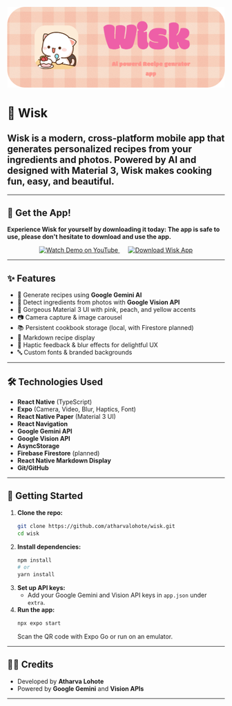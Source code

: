 
<p align="center">
  <img src="wisk github.png" alt="Wisk App Intro" />
</p>

# 🍳 Wisk

Wisk is a modern, cross-platform mobile app that generates personalized recipes from your ingredients and photos. Powered by AI and designed with Material 3, Wisk makes cooking fun, easy, and beautiful.
---


-----

## 📲 Get the App!

**Experience Wisk for yourself by downloading it today: The app is safe to use, please don't hesitate to download and use the app.**

<p align="center">
  <a href="https://youtube.com/shorts/NM-ulsPWtME?feature=share" target="_blank">
    <img src="https://img.shields.io/badge/Watch%20Demo-YouTube-red?style=for-the-badge&logo=youtube" alt="Watch Demo on YouTube" width="200"/>
  </a>
  &nbsp;&nbsp;&nbsp;&nbsp; <a href="https://drive.google.com/file/d/1-3X71EQM_6ft5Gg94OhgOLh2-z827-o4/view?usp=share_link" download>
    <img src="https://img.shields.io/badge/Download%20Wisk-App-success?style=for-the-badge&logo=android" alt="Download Wisk App" width="200"/>
  </a>
</p>


---

## ✨ Features

- 🤖 Generate recipes using **Google Gemini AI**
- 📸 Detect ingredients from photos with **Google Vision API**
- 🎨 Gorgeous Material 3 UI with pink, peach, and yellow accents
- 📷 Camera capture & image carousel
- 📚 Persistent cookbook storage (local, with Firestore planned)
- 📝 Markdown recipe display
- 🎉 Haptic feedback & blur effects for delightful UX
- 🔤 Custom fonts & branded backgrounds

---


## 🛠️ Technologies Used

- **React Native** (TypeScript)
- **Expo** (Camera, Video, Blur, Haptics, Font)
- **React Native Paper** (Material 3 UI)
- **React Navigation**
- **Google Gemini API**
- **Google Vision API**
- **AsyncStorage**
- **Firebase Firestore** (planned)
- **React Native Markdown Display**
- **Git/GitHub**

---

## 🚀 Getting Started

1. **Clone the repo:**
   ```sh
   git clone https://github.com/atharvalohote/wisk.git
   cd wisk


2.  **Install dependencies:**
    ```sh
    npm install
    # or
    yarn install
    ```
3.  **Set up API keys:**
      - Add your Google Gemini and Vision API keys in `app.json` under `extra`.
4.  **Run the app:**
    ```sh
    npx expo start
    ```
    Scan the QR code with Expo Go or run on an emulator.

-----



## 👨‍💻 Credits

  - Developed by **Atharva Lohote**
  - Powered by **Google Gemini** and **Vision APIs**

-----

